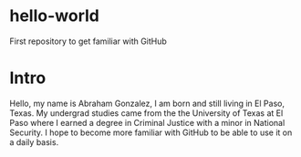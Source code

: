 # hello-world
First repository to get familiar with GitHub
# Intro
Hello, my name is Abraham Gonzalez, I am born and still living in El Paso, Texas. My undergrad studies came from the the University of Texas at El Paso where I earned a degree in Criminal Justice with a minor in National Security.
I hope to become more familiar with GitHub to be able to use it on a daily basis.

